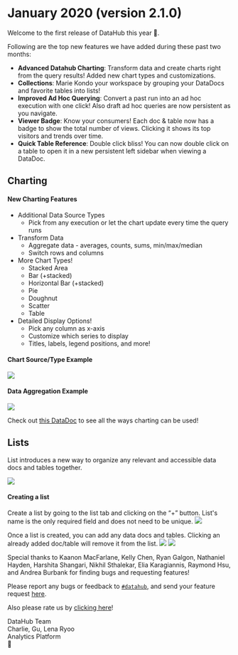 # January 2020 (version 2.1.0)

Welcome to the first release of DataHub this year 🎉.

Following are the top new features we have added during these past two months:

-   **Advanced Datahub Charting**: Transform data and create charts right from the query results! Added new chart types and customizations.
-   **Collections**: Marie Kondo your workspace by grouping your DataDocs and favorite tables into lists!
-   **Improved Ad Hoc Querying**: Convert a past run into an ad hoc execution with one click! Also draft ad hoc queries are now persistent as you navigate.
-   **Viewer Badge**: Know your consumers! Each doc & table now has a badge to show the total number of views. Clicking it shows its top visitors and trends over time.
-   **Quick Table Reference**: Double click bliss! You can now double click on a table to open it in a new persistent left sidebar when viewing a DataDoc.

## Charting

#### New Charting Features

-   Additional Data Source Types
    -   Pick from any execution or let the chart update every time the query runs
-   Transform Data
    -   Aggregate data - averages, counts, sums, min/max/median
    -   Switch rows and columns
-   More Chart Types!
    -   Stacked Area
    -   Bar (+stacked)
    -   Horizontal Bar (+stacked)
    -   Pie
    -   Doughnut
    -   Scatter
    -   Table
-   Detailed Display Options!
    -   Pick any column as x-axis
    -   Customize which series to display
    -   Titles, labels, legend positions, and more!

#### Chart Source/Type Example

![](/static/changelog/20200121/graph1.gif)

#### Data Aggregation Example

![](/static/changelog/20200121/graph2.gif)

Check out [this DataDoc](/data/datadoc/85929/advanced-charting-launch-/) to see all the ways charting can be used!

## Lists

List introduces a new way to organize any relevant and accessible data docs and tables together.

![](/static/changelog/20200121/board4.gif)

#### Creating a list

Create a list by going to the list tab and clicking on the “+” button. List's name is the only required field and does not need to be unique.
![](/static/changelog/20200121/board1.gif)

Once a list is created, you can add any data docs and tables. Clicking an already added doc/table will remove it from the list.
![](/static/changelog/20200121/board2.gif)
![](/static/changelog/20200121/board3.gif)

Special thanks to Kaanon MacFarlane, Kelly Chen, Ryan Galgon, Nathaniel Hayden, Harshita Shangari, Nikhil Sthalekar, Elia Karagiannis, Raymond Hsu, and Andrea Burbank for finding bugs and requesting features!

Please report any bugs or feedback to [`#datahub`](slack://channel?team=T024LJUGB&id=C6W6CSTNG), and send your feature request [here](https://tools.pinadmin.com/tools/tool/datahub2/requests).

Also please rate us by [clicking here](https://tools.pinadmin.com/tools/tool/datahub2/reviews)!

DataHub Team  
Charlie, Gu, Lena Ryoo  
Analytics Platform  
🚀
